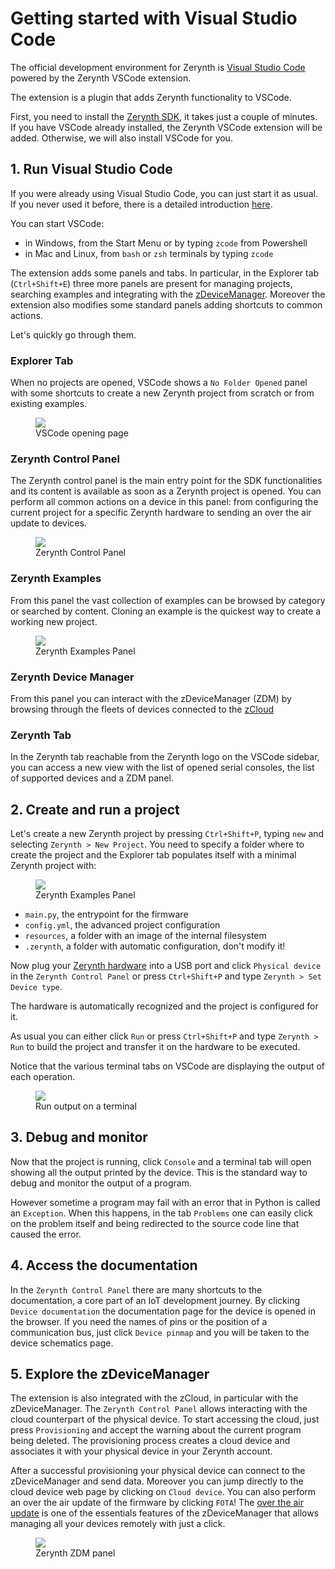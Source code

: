 # **Getting started with Visual Studio Code**

The official development environment for Zerynth is [Visual Studio Code](https://code.visualstudio.com/) powered by the Zerynth VSCode extension.

The extension is a plugin that adds Zerynth functionality to VSCode.

First, you need to install the [Zerynth SDK](index.md#1-install-zerynth), it takes just a couple of minutes.
If you have VSCode already installed, the Zerynth VSCode extension will be added. Otherwise, we will also install VSCode for you.

## **1. Run Visual Studio Code**

If you were already using Visual Studio Code, you can just start it as usual.
If you never used it before, there is a detailed introduction [here](https://code.visualstudio.com/docs).

You can start VSCode:

- in Windows, from the Start Menu or by typing `zcode` from Powershell
- in Mac and Linux, from `bash` or `zsh` terminals by typing `zcode`


The extension adds some panels and tabs.
In particular, in the Explorer tab (`Ctrl+Shift+E`) three more panels are present for managing projects, searching examples and integrating with the [zDeviceManager](../zCloud/zdm_intro.md). Moreover the extension also modifies some standard panels adding shortcuts to common actions.

Let's quickly go through them.

### **Explorer Tab**

When no projects are opened, VSCode shows a `No Folder Opened` panel with some shortcuts to create a new Zerynth project from scratch or from existing examples.

<figure>
  <a data-fancybox="gallery" href="../img/vscode-01-startup.png">
  <img src="../img/vscode-01-startup.png" />
  </a>
  <figcaption>VSCode opening page</figcaption>
</figure>

### **Zerynth Control Panel**

The Zerynth control panel is the main entry point for the SDK functionalities and its content is available as soon as a Zerynth project is opened. You can perform all common actions on a device in this panel: from configuring the current project for a specific Zerynth hardware to sending an over the air update to devices.

<figure>
  <a data-fancybox="gallery" href="../img/control_panel_no_device.jpg">
  <img src="../img/control_panel_no_device.jpg" />
  </a>
  <figcaption>Zerynth Control Panel</figcaption>
</figure>

### **Zerynth Examples**

From this panel the vast collection of examples can be browsed by category or searched by content. Cloning an example is the quickest way to create a working new project.

<figure>
  <a data-fancybox="gallery" href="../img/zerynth-examples-panel.png">
  <img src="../img/zerynth-examples-panel.png" />
  </a>
  <figcaption>Zerynth Examples Panel</figcaption>
</figure>


### **Zerynth Device Manager**

From this panel you can interact with the zDeviceManager (ZDM) by browsing through the fleets of devices connected to the [zCloud](../zCloud/index.md)

### **Zerynth Tab**

In the Zerynth tab reachable from the Zerynth logo on the VSCode sidebar, you can access a new view with the list of opened serial consoles, the list of supported devices and a ZDM panel.


## **2. Create and run a project**

Let's create a new Zerynth project by pressing `Ctrl+Shift+P`, typing `new` and selecting `Zerynth > New Project`. You need to specify a folder where to create the project and the Explorer tab populates itself with a minimal Zerynth project with:

<figure>
  <a data-fancybox="gallery" href="../img/zerynth-explorer-panel.png">
  <img src="../img/zerynth-explorer-panel.png" />
  </a>
  <figcaption>Zerynth Examples Panel</figcaption>
</figure>

- `main.py`, the entrypoint for the firmware
- `config.yml`, the advanced project configuration
- `resources`, a folder with an image of the internal filesystem
- `.zerynth`, a folder with automatic configuration, don't modify it!

Now plug your [Zerynth hardware](../hardware/index.md) into a USB port and click `Physical device` in the `Zerynth Control Panel` or press `Ctrl+Shift+P` and type `Zerynth > Set Device type`.

The hardware is automatically recognized and the project is configured for it.

As usual you can either click `Run` or press `Ctrl+Shift+P` and type `Zerynth > Run` to build the project and transfer it on the hardware to be executed.

Notice that the various terminal tabs on VSCode are displaying the output of each operation.

<figure>
  <a data-fancybox="gallery" href="../img/vscode-02-task.png">
  <img src="../img/vscode-02-task.png" />
  </a>
  <figcaption>Run output on a terminal</figcaption>
</figure>


## **3. Debug and monitor**

Now that the project is running, click `Console` and a terminal tab will open showing all the output printed by the device.
This is the standard way to debug and monitor the output of a program. 

However sometime a program may fail with an error that in Python is called an `Exception`. When this happens, in the tab `Problems` one can easily click on the problem itself and being redirected to the source code line that caused the error.

## **4. Access the documentation**

In the `Zerynth Control Panel` there are many shortcuts to the documentation, a core part of an IoT development journey.
By clicking `Device documentation` the documentation page for the device is opened in the browser. 
If you need the names of pins or the position of a communication bus, just click `Device pinmap` and you will be taken to the device schematics page.


## **5. Explore the zDeviceManager**

The extension is also integrated with the zCloud, in particular with the zDeviceManager. The `Zerynth Control Panel` allows interacting with the cloud counterpart of the physical device. To start accessing the cloud, just press `Provisioning` and accept the warning about the current program being deleted. The provisioning process creates a cloud device and associates it with your physical device in your Zerynth account. 

After a successful provisioning your physical device can connect to the zDeviceManager and send data.
Moreover you can jump directly to the cloud device web page by clicking on `Cloud device`. You can also perform an over the air update of the firmware by clicking `FOTA`! The [over the air update](../zCloud/FOTA.md) is one of the essentials features of the zDeviceManager that allows managing all your devices remotely with just a click.

<figure>
  <a data-fancybox="gallery" href="../img/vscode-03-zdm.png">
  <img src="../img/vscode-03-zdm.png" />
  </a>
  <figcaption>Zerynth ZDM panel</figcaption>
</figure>


